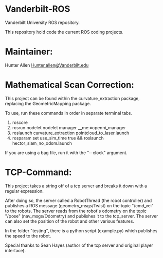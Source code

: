 Vanderbilt-ROS
==============

Vanderbilt University ROS repository.

This repository hold code the current ROS coding projects. 

Maintainer:
============

Hunter Allen <Hunter.allen@Vanderbilt.edu>

Mathematical Scan Correction:
============
This project can be found within the curvature_extraction package, replacing the GeometricMapping package. 

To use, run these commands in order in separate terminal tabs. 

1. roscore
2. rosrun nodelet nodelet manager __me:=openni_manager
3. roslaunch curvature_extraction pointcloud_to_laser.launch
4. rosparam set use_sim_time true && roslaunch hector_slam_no_odom.launch

If you are using a bag file, run it with the "--clock" argument. 

TCP-Command:
============
This project takes a string off of a tcp server and breaks it down with a regular expression. 

After doing so, the server called a RobotThread (the robot controller) and publishes a ROS message (geometry_msgs/Twist)
on the topic "/cmd_vel" to the robots. The server reads from the robot's odometry on the topic "/pose" (nav_msgs/Odometry)
and publishes it to the tcp_server. The server can also set the position of the robot and other various features. 

In the folder "testing", there is a python script (example.py) which publishes the speed to the robot. 

Special thanks to Sean Hayes (author of the tcp server and original player interface). 
